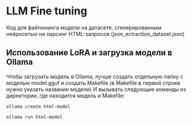 # LLM Fine tuning

Код для файтюнинга модели на датасете, сгенерированным нейросетью на парсинг HTML-запросов (json_ectraction_dataset.json)

## Использование LoRA и загрузка модели в Ollama
Чтобы загрузить модель в Ollama, лучше создать отдельную папку с моделью model.gguf и создать Makefile (в Makefile в первой строке нужно указать название модели)
И вызывать следующие команды из директории, где находится модель и Makefile:
```
ollama create html-model
```
```
ollama run html-model
```
